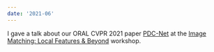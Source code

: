 ```yaml
---
date: '2021-06'
---
```


I gave a talk about our ORAL CVPR 2021 paper [PDC-Net](https://arxiv.org/abs/2101.01710) at the [Image Matching: Local Features & Beyond](https://image-matching-workshop.github.io/) workshop. 
